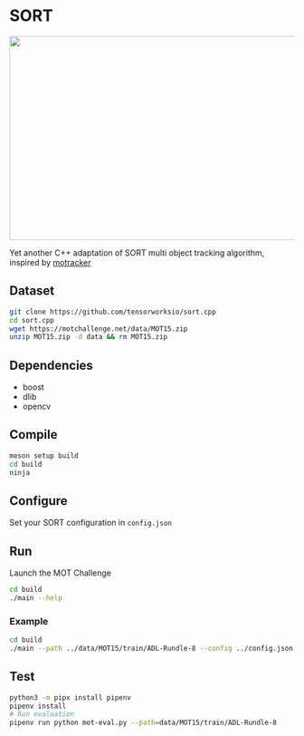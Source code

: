 # SORT
<p align="center">
    <img src="https://github.com/tensorworksio/sort.cpp/blob/master/docs/output.gif" width="640" height="360"/>
</p>

Yet another C++ adaptation of SORT multi object tracking algorithm, inspired by [motracker](https://github.com/adipandas/multi-object-tracker/tree/master)

## Dataset

```bash
git clone https://github.com/tensorworksio/sort.cpp
cd sort.cpp
wget https://motchallenge.net/data/MOT15.zip
unzip MOT15.zip -d data && rm MOT15.zip
```

## Dependencies

- boost
- dlib
- opencv

## Compile

```bash
meson setup build
cd build
ninja
```
## Configure
Set your SORT configuration in `config.json`

## Run
Launch the MOT Challenge

```bash
cd build
./main --help
```

### Example

```bash
cd build
./main --path ../data/MOT15/train/ADL-Rundle-8 --config ../config.json --display --gt --save
```

## Test
```bash
python3 -m pipx install pipenv
pipenv install
# Run evaluation
pipenv run python mot-eval.py --path=data/MOT15/train/ADL-Rundle-8
```
